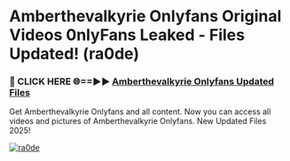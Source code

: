 # Amberthevalkyrie Onlyfans Original Videos 0nlyFans Leaked - Files Updated! (ra0de)

<h3>🔴 CLICK HERE 🌐==►► <a href="https://tinyurl.com/ehrbuxhb" rel="nofollow">Amberthevalkyrie Onlyfans Updated Files</a></h3>

Get Amberthevalkyrie Onlyfans and all content. Now you can access all videos and pictures of Amberthevalkyrie Onlyfans. New Updated Files 2025!

[![ra0de](https://i.imgur.com/lVYEuWS.gif)](https://tinyurl.com/ehrbuxhb)
